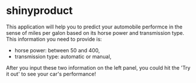 # shinyproduct

This application will help you to predict your automobile performce in the sense of miles per galon based on its horse power and transmission type. This information you need to provide is:
* horse power: between 50 and 400,
* transmission type: automatic or manual,

After you input these two information on the left panel, you could hit the 'Try it out' to see your car's performance!
              